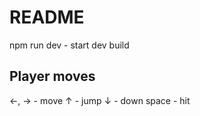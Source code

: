 # README

npm run dev - start dev build

## Player moves

←, → - move
↑ - jump
↓ - down
space - hit
